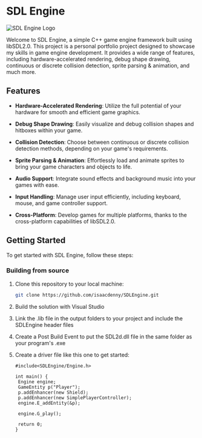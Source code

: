 # SDL Engine

![SDL Engine Logo](link_to_your_logo.png)

Welcome to SDL Engine, a simple C++ game engine framework built using libSDL2.0. This project is a personal portfolio project designed to showcase my skills in game engine development. It provides a wide range of features, including hardware-accelerated rendering, debug shape drawing, continuous or discrete collision detection, sprite parsing & animation, and much more.

## Features

- **Hardware-Accelerated Rendering**: Utilize the full potential of your hardware for smooth and efficient game graphics.

- **Debug Shape Drawing**: Easily visualize and debug collision shapes and hitboxes within your game.

- **Collision Detection**: Choose between continuous or discrete collision detection methods, depending on your game's requirements.

- **Sprite Parsing & Animation**: Effortlessly load and animate sprites to bring your game characters and objects to life.

- **Audio Support**: Integrate sound effects and background music into your games with ease.

- **Input Handling**: Manage user input efficiently, including keyboard, mouse, and game controller support.

- **Cross-Platform**: Develop games for multiple platforms, thanks to the cross-platform capabilities of libSDL2.0.

## Getting Started

To get started with SDL Engine, follow these steps:

### Building from source

1. Clone this repository to your local machine:
   
   ```bash
   git clone https://github.com/isaacdenny/SDLEngine.git
   ```
3. Build the solution with Visual Studio
4. Link the .lib file in the output folders to your project and include the SDLEngine header files
5. Create a Post Build Event to put the SDL2d.dll file in the same folder as your program's .exe
6. Create a driver file like this one to get started:
   
   ```
   #include<SDLEngine/Engine.h>
   
   int main() {
   	Engine engine;
   	GameEntity p("Player");
   	p.addEnhancer(new Shield);
   	p.addEnhancer(new SimplePlayerController);
   	engine.E_addEntity(&p);
   
   	engine.G_play();
   
   	return 0;
   }
   ```
   
